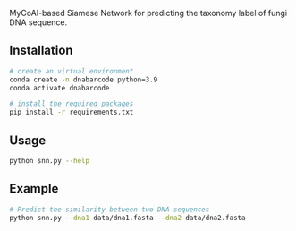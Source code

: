 MyCoAI-based Siamese Network for predicting the taxonomy label of fungi DNA sequence.

## Installation
```bash
# create an virtual environment
conda create -n dnabarcode python=3.9
conda activate dnabarcode

# install the required packages
pip install -r requirements.txt
```

## Usage
```bash
python snn.py --help
```

## Example

```bash
# Predict the similarity between two DNA sequences
python snn.py --dna1 data/dna1.fasta --dna2 data/dna2.fasta
```
